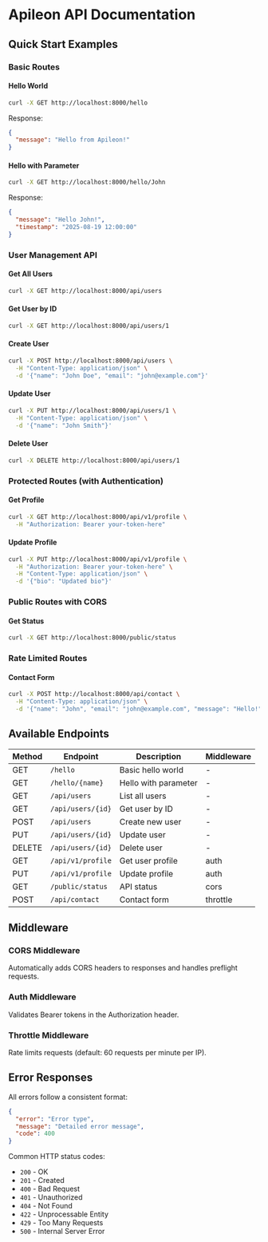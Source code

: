 # Apileon API Documentation

## Quick Start Examples

### Basic Routes

#### Hello World
```bash
curl -X GET http://localhost:8000/hello
```
Response:
```json
{
  "message": "Hello from Apileon!"
}
```

#### Hello with Parameter
```bash
curl -X GET http://localhost:8000/hello/John
```
Response:
```json
{
  "message": "Hello John!",
  "timestamp": "2025-08-19 12:00:00"
}
```

### User Management API

#### Get All Users
```bash
curl -X GET http://localhost:8000/api/users
```

#### Get User by ID
```bash
curl -X GET http://localhost:8000/api/users/1
```

#### Create User
```bash
curl -X POST http://localhost:8000/api/users \
  -H "Content-Type: application/json" \
  -d '{"name": "John Doe", "email": "john@example.com"}'
```

#### Update User
```bash
curl -X PUT http://localhost:8000/api/users/1 \
  -H "Content-Type: application/json" \
  -d '{"name": "John Smith"}'
```

#### Delete User
```bash
curl -X DELETE http://localhost:8000/api/users/1
```

### Protected Routes (with Authentication)

#### Get Profile
```bash
curl -X GET http://localhost:8000/api/v1/profile \
  -H "Authorization: Bearer your-token-here"
```

#### Update Profile
```bash
curl -X PUT http://localhost:8000/api/v1/profile \
  -H "Authorization: Bearer your-token-here" \
  -H "Content-Type: application/json" \
  -d '{"bio": "Updated bio"}'
```

### Public Routes with CORS

#### Get Status
```bash
curl -X GET http://localhost:8000/public/status
```

### Rate Limited Routes

#### Contact Form
```bash
curl -X POST http://localhost:8000/api/contact \
  -H "Content-Type: application/json" \
  -d '{"name": "John", "email": "john@example.com", "message": "Hello!"}'
```

## Available Endpoints

| Method | Endpoint | Description | Middleware |
|--------|----------|-------------|------------|
| GET | `/hello` | Basic hello world | - |
| GET | `/hello/{name}` | Hello with parameter | - |
| GET | `/api/users` | List all users | - |
| GET | `/api/users/{id}` | Get user by ID | - |
| POST | `/api/users` | Create new user | - |
| PUT | `/api/users/{id}` | Update user | - |
| DELETE | `/api/users/{id}` | Delete user | - |
| GET | `/api/v1/profile` | Get user profile | auth |
| PUT | `/api/v1/profile` | Update profile | auth |
| GET | `/public/status` | API status | cors |
| POST | `/api/contact` | Contact form | throttle |

## Middleware

### CORS Middleware
Automatically adds CORS headers to responses and handles preflight requests.

### Auth Middleware
Validates Bearer tokens in the Authorization header.

### Throttle Middleware
Rate limits requests (default: 60 requests per minute per IP).

## Error Responses

All errors follow a consistent format:

```json
{
  "error": "Error type",
  "message": "Detailed error message",
  "code": 400
}
```

Common HTTP status codes:
- `200` - OK
- `201` - Created
- `400` - Bad Request
- `401` - Unauthorized
- `404` - Not Found
- `422` - Unprocessable Entity
- `429` - Too Many Requests
- `500` - Internal Server Error
